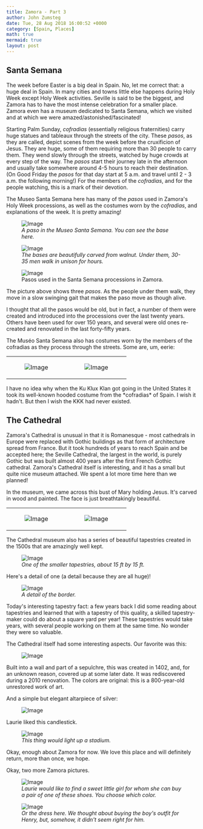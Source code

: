 ```yaml
---
title: Zamora - Part 3
author: John Zumsteg
date: Tue, 28 Aug 2018 16:00:52 +0000
category: [Spain, Places]
math: true
mermaid: true
layout: post
---
```

<h2>Santa Semana</h2>
The week before Easter is a big deal in Spain. No, let me correct that: a huge deal in Spain. In many cities and towns little else happens during Holy Week except Holy Week activities. Seville is said to be the biggest, and Zamora has to have the most intense celebration for a smaller place. Zamora even has a museum dedicated to Santa Semana, which we visited and at which we were amazed/astonished/fascinated!

Starting Palm Sunday, *cofradias* (essentially religious fraternities) carry huge statues and tableaux through the streets of the city. These *pasos*, as they are called, depict scenes from the week before the cruxificion of Jesus. They are huge, some of them requiring more than 30 people to carry them. They wend slowly through the streets, watched by huge crowds at every step of the way. The *pasos* start their journey late in the afternoon and usually take somewhere around 4-5 hours to reach their destination. (On Good Friday the *pasos* for that day start at 5 a.m. and travel until 2 - 3 a.m. the following morning!) For the members of the *cofradias*, and for the people watching, this is a mark of their devotion.

The Museo Santa Semana here has many of the *pasos* used in Zamora's Holy Week processions, as well as the costumes worn by the *cofradias*, and explanations of the week. It is pretty amazing!

<figure>
	<img class = "portrait" src="{{"/assets/images/2018/08/DSC04585.jpg" | prepend: site.baseurl  }}" alt="Image" />
	<figcaption><em>A paso in the Museo Santa Semana. You can see the base here.</em></figcaption>
</figure>



<figure>
	<img class = "landscape" src="{{"/assets/images/2018/08/DSC04597.jpg" | prepend: site.baseurl  }}" alt="Image" />
	<figcaption><em>The bases are beautifully carved from walnut. Under them, 30-35 men walk in unison for hours.</em></figcaption>
</figure>



<figure class = "landscape">
	<img class = "landscape" src="{{"/assets/images/2018/08/DSC04595.jpg" | prepend: site.baseurl  }}" alt="Image" />
	<figcaption>Pasos used in the Santa Semana processions in Zamora. </figcaption>
</figure>



The picture above shows three *pasos*. As the people under them walk, they move in a slow swinging gait that makes the paso move as though alive.

I thought that all the pasos would be old, but in fact, a number of them were created and introduced into the processions over the last twenty years. Others have been used for over 150 years, and several were old ones re-created and renovated in the last forty-fifty years.

The Muséo Santa Semana also has costumes worn by the members of the cofradias as they process through the streets. Some are, um, eerie:
<table>
<tbody>
<tr>
<td><figure class = "portrait">
	<img class = "portrait" src="{{"/assets/images/2018/08/DSC04600.jpg" | prepend: site.baseurl  }}" alt="Image" />
	<figcaption></figcaption>
</figure>

</td>
<td><figure class = "portrait">
	<img class = "portrait" src="{{"/assets/images/2018/08/DSC04596.jpg" | prepend: site.baseurl  }}" alt="Image" />
	<figcaption></figcaption>
</figure>

</td>
</tr>
</tbody>
</table>
I have no idea why when the Ku Klux Klan got going in the United States it took its well-known hooded costume from the *cofradias* of Spain. I wish it hadn't. But then I wish the KKK had never existed.
<h2>The Cathedral</h2>
Zamora's Cathedral is unusual in that it is Romanesque - most cathedrals in Europe were replaced with Gothic buildings as that form of architecture spread from France. But it took hundreds of years to reach Spain and be accepted here; the Seville Cathedral, the largest in the world, is purely Gothic but was built almost 400 years after the first French Gothic cathedral. Zamora's Cathedral itself is interesting, and it has a small but quite nice museum attached. We spent a lot more time here than we planned!

In the museum, we came across this bust of Mary holding Jesus. It's carved in wood and painted. The face is just breathtakingly beautiful.
<table>
<tbody>
<tr>
<td><figure class = "portrait">
	<img class = "portrait" src="{{"/assets/images/2018/08/DSC04660.jpg" | prepend: site.baseurl  }}" alt="Image" />
	<figcaption></figcaption>
</figure>

</td>
<td><figure class = "portrait">
	<img class = "portrait" src="{{"/assets/images/2018/08/DSC04662.jpg" | prepend: site.baseurl  }}" alt="Image" />
	<figcaption></figcaption>
</figure>

</td>
</tr>
</tbody>
</table>
The Cathedral museum also has a series of beautiful tapestries created in the 1500s that are amazingly well kept.

<figure class = "landscape">
	<img class = "landscape" src="{{"/assets/images/2018/08/DSC04670.jpg" | prepend: site.baseurl  }}" alt="Image" />
	<figcaption><em>One of the smaller tapestries, about 15 ft by 15 ft.</em></figcaption>
</figure>



Here's a detail of one (a detail because they are all huge)!

<figure class = "landscape">
	<img class = "landscape" src="{{"/assets/images/2018/08/DSC04674.jpg" | prepend: site.baseurl  }}" alt="Image" />
	<figcaption><em>A detail of the border.</em></figcaption>
</figure>



Today's interesting tapestry fact: a few years back I did some reading about tapestries and learned that with a tapestry of this quality, a skilled tapestry-maker could do about a square yard per year! These tapestries would take years, with several people working on them at the same time. No wonder they were so valuable.

The Cathedral itself had some interesting aspects. Our favorite was this:

<figure class = "landscape">
	<img class = "landscape" src="{{"/assets/images/2018/08/DSC04697.jpg" | prepend: site.baseurl  }}" alt="Image" />
	<figcaption></figcaption>
</figure>

Built into a wall and part of a sepulchre, this was created in 1402, and, for an unknown reason, covered up at some later date. It was rediscovered during a 2010 renovation. The colors are original: this is a 800-year-old unrestored work of art.

And a simple but elegant altarpiece of silver:

<figure class = "landscape">
	<img class = "landscape" src="{{"/assets/images/2018/08/DSC04692.jpg" | prepend: site.baseurl  }}" alt="Image" />
	<figcaption></figcaption>
</figure>

Laurie liked this candlestick.

<figure class = "portrait">
	<img class = "portrait" src="{{"/assets/images/2018/08/DSC04668.jpg" | prepend: site.baseurl  }}" alt="Image" />
	<figcaption><em>This thing would light up a stadium.</em></figcaption>
</figure>



Okay, enough about Zamora for now. We love this place and will definitely return, more than once, we hope.

Okay, two more Zamora pictures.

<figure class = "landscape">
	<img class = "landscape" src="{{"/assets/images/2018/08/DSC04627.jpg" | prepend: site.baseurl  }}" alt="Image" />
	<figcaption><em>Laurie would like to find a sweet little girl for whom she can buy a pair of one of these shoes. You choose which color.</em></figcaption>
</figure>



<figure class = "landscape">
	<img class = "landscape" src="{{"/assets/images/2018/08/DSC04632.jpg" | prepend: site.baseurl  }}" alt="Image" />
	<figcaption><em>Or the dress here. We thought about buying the boy's outfit for Henry, but, somehow, it didn't seem right for him.</em></figcaption>
</figure>



 
